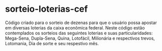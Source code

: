 # sorteio-loterias-cef
Código criado para o sorteio de dezenas para que o usuário possa apostar em diversas loterias da caixa econômica federal.
Neste código estão contemplados os sorteios das seguintes loterias e suas particularidades:
Mega-Sena,
Dupla-Sena,
Quina,
Lotofácil,
Milionária e respectivos trevos,
Lotomania,
Dia de sorte e seu respestivo mês.
